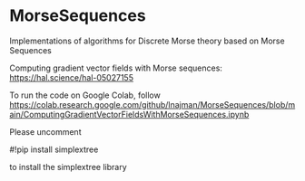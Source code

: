 # MorseSequences
Implementations of algorithms for Discrete Morse theory based on Morse Sequences

Computing gradient vector fields with Morse sequences: https://hal.science/hal-05027155

To run the code on Google Colab, follow https://colab.research.google.com/github/lnajman/MorseSequences/blob/main/ComputingGradientVectorFieldsWithMorseSequences.ipynb

Please uncomment 

#!pip install simplextree

to install the simplextree library




